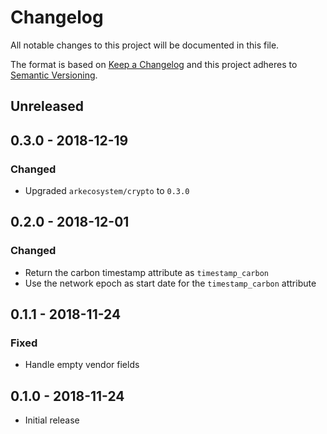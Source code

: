 # Changelog

All notable changes to this project will be documented in this file.

The format is based on [Keep a Changelog](http://keepachangelog.com/en/1.0.0/)
and this project adheres to [Semantic Versioning](http://semver.org/spec/v2.0.0.html).

## Unreleased

## 0.3.0 - 2018-12-19

### Changed
- Upgraded `arkecosystem/crypto` to `0.3.0`

## 0.2.0 - 2018-12-01

### Changed
- Return the carbon timestamp attribute as `timestamp_carbon`
- Use the network epoch as start date for the `timestamp_carbon` attribute

## 0.1.1 - 2018-11-24

### Fixed
- Handle empty vendor fields

## 0.1.0 - 2018-11-24

- Initial release
